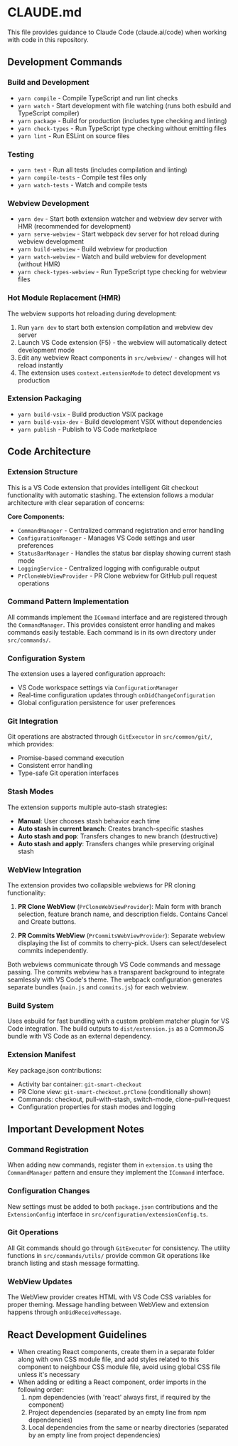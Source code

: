 # CLAUDE.md

This file provides guidance to Claude Code (claude.ai/code) when working with code in this repository.

## Development Commands

### Build and Development

- `yarn compile` - Compile TypeScript and run lint checks
- `yarn watch` - Start development with file watching (runs both esbuild and TypeScript compiler)
- `yarn package` - Build for production (includes type checking and linting)
- `yarn check-types` - Run TypeScript type checking without emitting files
- `yarn lint` - Run ESLint on source files

### Testing

- `yarn test` - Run all tests (includes compilation and linting)
- `yarn compile-tests` - Compile test files only
- `yarn watch-tests` - Watch and compile tests

### Webview Development

- `yarn dev` - Start both extension watcher and webview dev server with HMR (recommended for development)
- `yarn serve-webview` - Start webpack dev server for hot reload during webview development
- `yarn build-webview` - Build webview for production
- `yarn watch-webview` - Watch and build webview for development (without HMR)
- `yarn check-types-webview` - Run TypeScript type checking for webview files

### Hot Module Replacement (HMR)

The webview supports hot reloading during development:

1. Run `yarn dev` to start both extension compilation and webview dev server
2. Launch VS Code extension (F5) - the webview will automatically detect development mode
3. Edit any webview React components in `src/webview/` - changes will hot reload instantly
4. The extension uses `context.extensionMode` to detect development vs production

### Extension Packaging

- `yarn build-vsix` - Build production VSIX package
- `yarn build-vsix-dev` - Build development VSIX without dependencies
- `yarn publish` - Publish to VS Code marketplace

## Code Architecture

### Extension Structure

This is a VS Code extension that provides intelligent Git checkout functionality with automatic stashing. The extension follows a modular architecture with clear separation of concerns:

**Core Components:**

- `CommandManager` - Centralized command registration and error handling
- `ConfigurationManager` - Manages VS Code settings and user preferences
- `StatusBarManager` - Handles the status bar display showing current stash mode
- `LoggingService` - Centralized logging with configurable output
- `PrCloneWebViewProvider` - PR Clone webview for GitHub pull request operations

### Command Pattern Implementation

All commands implement the `ICommand` interface and are registered through the `CommandManager`. This provides consistent error handling and makes commands easily testable. Each command is in its own directory under `src/commands/`.

### Configuration System

The extension uses a layered configuration approach:

- VS Code workspace settings via `ConfigurationManager`
- Real-time configuration updates through `onDidChangeConfiguration`
- Global configuration persistence for user preferences

### Git Integration

Git operations are abstracted through `GitExecutor` in `src/common/git/`, which provides:

- Promise-based command execution
- Consistent error handling
- Type-safe Git operation interfaces

### Stash Modes

The extension supports multiple auto-stash strategies:

- **Manual**: User chooses stash behavior each time
- **Auto stash in current branch**: Creates branch-specific stashes
- **Auto stash and pop**: Transfers changes to new branch (destructive)
- **Auto stash and apply**: Transfers changes while preserving original stash

### WebView Integration

The extension provides two collapsible webviews for PR cloning functionality:

1. **PR Clone WebView** (`PrCloneWebViewProvider`): Main form with branch selection, feature branch name, and description fields. Contains Cancel and Create buttons.

2. **PR Commits WebView** (`PrCommitsWebViewProvider`): Separate webview displaying the list of commits to cherry-pick. Users can select/deselect commits independently.

Both webviews communicate through VS Code commands and message passing. The commits webview has a transparent background to integrate seamlessly with VS Code's theme. The webpack configuration generates separate bundles (`main.js` and `commits.js`) for each webview.

### Build System

Uses esbuild for fast bundling with a custom problem matcher plugin for VS Code integration. The build outputs to `dist/extension.js` as a CommonJS bundle with VS Code as an external dependency.

### Extension Manifest

Key package.json contributions:

- Activity bar container: `git-smart-checkout`
- PR Clone view: `git-smart-checkout.prClone` (conditionally shown)
- Commands: checkout, pull-with-stash, switch-mode, clone-pull-request
- Configuration properties for stash modes and logging

## Important Development Notes

### Command Registration

When adding new commands, register them in `extension.ts` using the `CommandManager` pattern and ensure they implement the `ICommand` interface.

### Configuration Changes

New settings must be added to both `package.json` contributions and the `ExtensionConfig` interface in `src/configuration/extensionConfig.ts`.

### Git Operations

All Git commands should go through `GitExecutor` for consistency. The utility functions in `src/commands/utils/` provide common Git operations like branch listing and stash message formatting.

### WebView Updates

The WebView provider creates HTML with VS Code CSS variables for proper theming. Message handling between WebView and extension happens through `onDidReceiveMessage`.

## React Development Guidelines

- When creating React components, create them in a separate folder along with own CSS module file, and add styles related to this component to neighbour CSS module file, avoid using global CSS file unless it's necessary
- When adding or editing a React component, order imports in the following order:
  1. npm dependencies (with 'react' always first, if required by the component)
  2. Project dependencies (separated by an empty line from npm dependencies)
  3. Local dependencies from the same or nearby directories (separated by an empty line from project dependencies)
